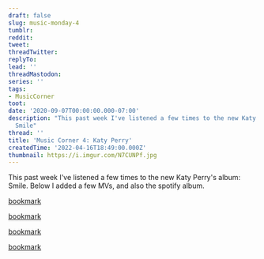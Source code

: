 ```yaml
---
draft: false
slug: music-monday-4
tumblr:
reddit:
tweet:
threadTwitter:
replyTo:
lead: ''
threadMastodon:
series: ''
tags:
- MusicCorner
toot:
date: '2020-09-07T00:00:00.000-07:00'
description: "This past week I've listened a few times to the new Katy Perry''s album:\n\
  Smile"
thread: ''
title: 'Music Corner 4: Katy Perry'
createdTime: '2022-04-16T18:49:00.000Z'
thumbnail: https://i.imgur.com/N7CUNPf.jpg
---
```


This past week I've listened a few times to the new Katy Perry's album: Smile. Below I added a few MVs, and also the spotify album.

[bookmark](https://www.youtube.com/watch?v=vZA5heWazIQ)

[bookmark](https://www.youtube.com/watch?v=SjmXERieW9s)

[bookmark](https://www.youtube.com/watch?v=8qFBUUN9N34)

[bookmark](https://www.youtube.com/watch?v=LNHM5CcvMm0)